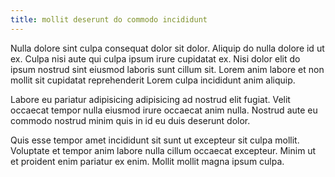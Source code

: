 ```yaml
---
title: mollit deserunt do commodo incididunt
---
```


Nulla dolore sint culpa consequat dolor sit dolor. Aliquip do nulla dolore id ut ex. Culpa nisi aute qui culpa ipsum irure cupidatat ex. Nisi dolor elit do ipsum nostrud sint eiusmod laboris sunt cillum sit. Lorem anim labore et non mollit sit cupidatat reprehenderit Lorem culpa incididunt anim aliquip.

Labore eu pariatur adipisicing adipisicing ad nostrud elit fugiat. Velit occaecat tempor nulla eiusmod irure occaecat anim nulla. Nostrud aute eu commodo nostrud minim quis in id eu duis deserunt dolor.

Quis esse tempor amet incididunt sit sunt ut excepteur sit culpa mollit. Voluptate et tempor anim labore nulla cillum occaecat excepteur. Minim ut et proident enim pariatur ex enim. Mollit mollit magna ipsum culpa.
